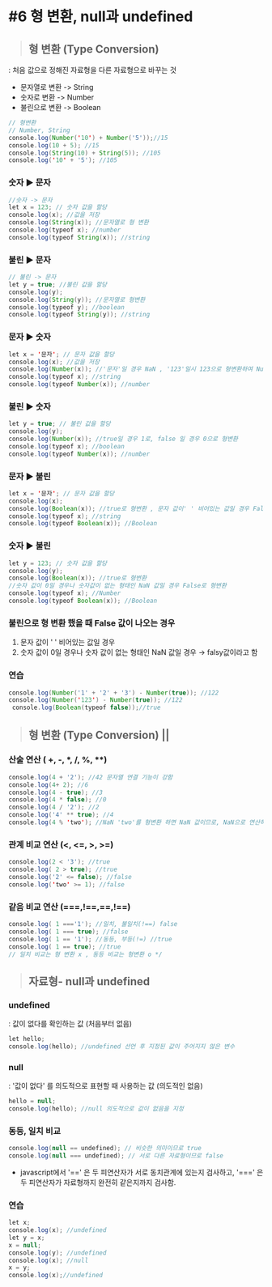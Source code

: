 # #6 형 변환, null과 undefined

>## 형 변환 (Type Conversion)
: 처음 값으로 정해진 자료형을 다른 자료형으로 바꾸는 것 

- 문자열로 변환 -> String 
- 숫자로 변환 -> Number 
- 불린으로 변환 -> Boolean

```java
// 형변환
// Number, String
console.log(Number('10') + Number('5'));//15
console.log(10 + 5); //15
console.log(String(10) + String(5)); //105 
console.log('10' + '5'); //105
```
### 숫자 ▶ 문자

```java
//숫자 -> 문자
let x = 123; // 숫자 값을 할당 
console.log(x); //값을 저장 
console.log(String(x)); //문자열로 형 변환 
console.log(typeof x); //number
console.log(typeof String(x)); //string
```
### 불린 ▶ 문자
```java
// 불린 -> 문자
let y = true; //불린 값을 할당 
console.log(y);
console.log(String(y)); //문자열로 형변환 
console.log(typeof y); //boolean 
console.log(typeof String(y)); //string 
```
### 문자 ▶ 숫자
```java
let x = '문자'; // 문자 값을 할당 
console.log(x); //값을 저장 
console.log(Number(x)); //'문자'일 경우 NaN , '123'일시 123으로 형변환하여 Number 
console.log(typeof x); //string
console.log(typeof Number(x)); //number
```
### 불린 ▶ 숫자
```java
let y = true; // 불린 값을 할당 
console.log(y); 
console.log(Number(x)); //true일 경우 1로, false 일 경우 0으로 형변환
console.log(typeof x); //boolean
console.log(typeof Number(x)); //number
```
### 문자 ▶ 불린
```java
let x = '문자'; // 문자 값을 할당 
console.log(x); 
console.log(Boolean(x)); //true로 형변환 , 문자 값이' ' 비어있는 값일 경우 False로 형변환 
console.log(typeof x); //string
console.log(typeof Boolean(x)); //Boolean
```
### 숫자 ▶ 불린
```java
let y = 123; // 숫자 값을 할당 
console.log(y); 
console.log(Boolean(x)); //true로 형변환 
//숫자 값이 0일 경우나 숫자값이 없는 형태인 NaN 값일 경우 False로 형변환 
console.log(typeof x); //Number
console.log(typeof Boolean(x)); //Boolean
```
### 불린으로 형 변환 했을 때 False 값이 나오는 경우

1. 문자 값이 ' ' 비어있는 값일 경우
2. 숫자 값이 0일 경우나 숫자 값이 없는 형태인 NaN 값일 경우 → falsy값이라고 함

### 연습
```java
console.log(Number('1' + '2' + '3') - Number(true)); //122
console.log(Number('123') - Number(true)); //122
 console.log(Boolean(typeof false));//true 
```
>## 형 변환 (Type Conversion) || 

### 산술 연산 ( +, -, *, /, %, **)
```java
console.log(4 + '2'); //42 문자열 연결 기능이 강함
console.log(4+ 2); //6
console.log(4 - true); //3
console.log(4 * false); //0
console.log(4 / '2'); //2
console.log('4' ** true); //4
console.log(4 % 'two'); //NaN 'two'를 형변환 하면 NaN 값이므로, NaN으로 연산하면 결과는 전부 NaN으로 나옴
```
### 관계 비교 연산 (<, <=, >, >=)
```java
console.log(2 < '3'); //true
console.log( 2 > true); //true
console.log('2' <= false); //false
console.log('two' >= 1); //false 
```
### 같음 비교 연산 (===,!==,==,!==)
```java
console.log( 1 ==='1'); //일치, 불일치(!==) false
console.log( 1 === true); //false
console.log( 1 == '1'); //동등, 부등(!=) //true
console.log( 1 == true); //true
// 일치 비교는 형 변환 x , 동등 비교는 형변환 o */
```
>## 자료형- null과 undefined 

### undefined 
: 값이 없다를 확인하는 값 (처음부터 없음)
```java
let hello; 
console.log(hello); //undefined 선언 후 지정된 값이 주어지지 않은 변수
```
### null 
: '값이 없다' 를 의도적으로 표현할 때 사용하는 값 (의도적인 없음)
```java
hello = null; 
console.log(hello); //null 의도적으로 값이 없음을 지정 
```
### 동등, 일치 비교 
```java
console.log(null == undefined); // 비슷한 의미이므로 true
console.log(null === undefined); // 서로 다른 자료형이므로 false 
```
* javascript에서 '==' 은 두 피연산자가 서로 동치관계에 있는지 검사하고,
 '===' 은 두 피연산자가 자료형까지 완전히 같은지까지 검사함.
 
### 연습
```java
let x;
console.log(x); //undefined
let y = x;
x = null;
console.log(y); //undefined
console.log(x); //null
x = y;
console.log(x);//undefined 
